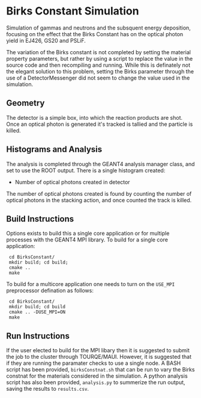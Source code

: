 Birks Constant Simulation
=========================

Simulation of gammas and neutrons and the subsquent energy deposition, focusing on the effect that the Birks Constant has on the optical photon yield in EJ426, GS20 and PSLiF.

The variation of the Birks constant is not completed by setting the material property parameters, but rather by using a script to replace the value in the source code and then recompiling and running. While this is definately not the elegant solution to this problem, setting the Birks parameter through the use of a DetectorMessenger did not seem to change the value used in the simulation.

## Geometry
The detector is a simple box, into which the reaction products are shot. Once an optical photon is generated it's tracked is tallied and the particle is killed.

 ## Histograms and Analysis
The analysis is completed through the GEANT4 analysis manager class, and set to use the ROOT output.  There is a single histogram created:

  + Number of optical photons created in detector

The number of optical photons created is found by counting the number of optical photons in the stacking action, and once counted the track is killed.

## Build Instructions
Options exists to build this a single core application or for multiple processes with the GEANT4 MPI library. To build for a single core application:

	 cd BirksConstant/
	 mkdir build; cd build;
	 cmake ..
	 make

To build for a multicore application one needs to turn on the `USE_MPI` preprocessor defination as follows:

	 cd BirksConstant/
	 mkdir build; cd build
	 cmake .. -DUSE_MPI=ON
	 make

## Run Instructions
If the user elected to build for the MPI libary then it is suggested to submit the job to the cluster through TOURQE/MAUI. However, it is suggested that if they are running the paramater checks to use a single node. A BASH script has been provided, `birksConstnat.sh` that can be run to vary the Birks constnat for the materials considered in the simulation. A python analysis script has also been provided, `analysis.py` to summerize the run output, saving the results to `results.csv`.
